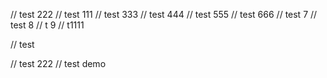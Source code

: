 // test 222
// test 111
// test 333
// test 444
// test 555
// test 666
// test 7
// test 8
// t 9
// t1111


// test 

// test 222
// test demo

